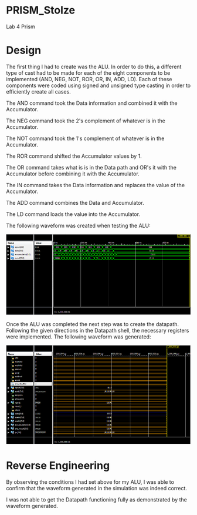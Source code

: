 PRISM_Stolze
============

Lab 4 Prism 


# Design

The first thing I had to create was the ALU.  In order to do this, a different type of cast had to be made for each of the eight components to be implemented (AND, NEG, NOT, ROR, OR, IN, ADD, LD).  Each of these components were coded using signed and unsigned type casting in order to efficiently create all cases.  

The AND command took the Data information and combined it with the Accumulator.

The NEG command took the 2's complement of whatever is in the Accumulator.

The NOT command took the 1's complement of whatever is in the Accumulator.

The ROR command shifted the Accumulator values by 1.

The OR command takes what is is in the Data path and OR's it with the Accumulator before combining it with the Accumulator.

The IN command takes the Data information and replaces the value of the Accumulator.

The ADD command combines the Data and Accumulator.

The LD command loads the value into the Accumulator. 




The following waveform was created when testing the ALU: 

![alt text](https://raw.githubusercontent.com/aaronstolze/PRISM_Stolze/master/ALU_Waveform.PNG "ALU Waveform")




Once the ALU was completed the next step was to create the datapath.  Following the given directions in the Datapath shell, the necessary registers were implemented.  The following waveform was generated: 

![alt text](https://raw.githubusercontent.com/aaronstolze/PRISM_Stolze/master/Datapath_Waveform.PNG "ALU Waveform")


# Reverse Engineering 

By observing the conditions I had set above for my ALU, I was able to confirm that the waveform generated in the simulation was indeed correct.  

I was not able to get the Datapath functioning fully as demonstrated by the waveform generated.  
